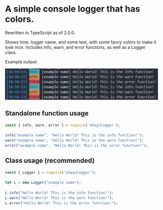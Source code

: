 # A simple console logger that has colors.
Rewritten in TypeScript as of 2.0.0.

Shows time, logger name, and some text, with some fancy colors to make it look nice.
Includes info, warn, and error functions, as well as a Logger class.

Example output:

![Preview Image](./example.png)

## Standalone function usage
```js
const { info, warn, error } = require('okayulogger');

info("example name", "Hello World! This is the info function!");
warn("example name", "Hello World! This is the warn function!");
error("example name", "Hello World! This is the error function!");
```

## Class usage (recommended)
```js
const { Logger } = require('okayulogger');

let L = new Logger("example name");

L.info("Hello World! This is the info function!");
L.warn("Hello World! This is the warn function!");
L.error("Hello World! This is the error function!");
```
